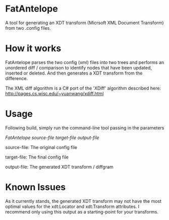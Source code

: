 FatAntelope
===========
A tool for generating an XDT transform (Micrsoft XML Document Transform) from two .config files.


How it works
============
FatAntelope parses the two config (xml) files into two trees and performs an unordered diff / comparison to identify nodes 
that have been updated, inserted or deleted. And then generates a XDT transform from the difference.

The XML diff algorithm is a C# port of the 'XDiff' algorithm described here: 
http://pages.cs.wisc.edu/~yuanwang/xdiff.html


Usage
=====

Following build, simply run the command-line tool passing in the parameters

  *FatAntelope source-file target-file output-file*

source-file: The original config file

target-file: The final config file

output-file: The generated XDT transform / diffgram

Known Issues
============
As it currently stands, the generated XDT transform may not have the most optimal values for the xdt:Locator and xdt:Transform attributes.
I recommend only using this output as a starting-point for your transforms.